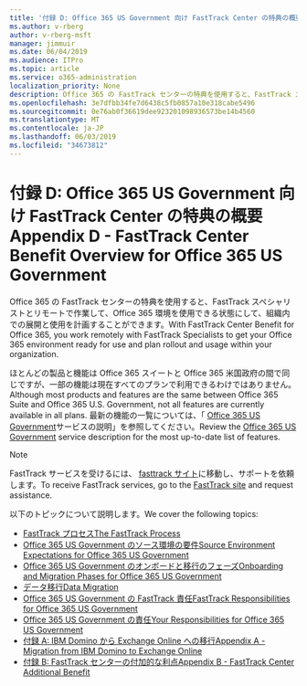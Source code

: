 ```yaml
---
title: '付録 D: Office 365 US Government 向け FastTrack Center の特典の概要'
ms.author: v-rberg
author: v-rberg-msft
manager: jimmuir
ms.date: 06/04/2019
ms.audience: ITPro
ms.topic: article
ms.service: o365-administration
localization_priority: None
description: Office 365 の FastTrack センターの特典を使用すると、FastTrack スペシャリストとリモートで作業して、Office 365 環境を使用できる状態にして、組織内での展開と使用を計画することができます。
ms.openlocfilehash: 3e7dfbb34fe7d6438c5fb0857a10e318cabe5496
ms.sourcegitcommit: 0e76ab0f36619dee923201098936573be14b4560
ms.translationtype: MT
ms.contentlocale: ja-JP
ms.lasthandoff: 06/03/2019
ms.locfileid: "34673812"
---
```

# <a name="appendix-d---fasttrack-center-benefit-overview-for-office-365-us-government"></a><span data-ttu-id="7701d-103">付録 D: Office 365 US Government 向け FastTrack Center の特典の概要</span><span class="sxs-lookup"><span data-stu-id="7701d-103">Appendix D - FastTrack Center Benefit Overview for Office 365 US Government</span></span>

<span data-ttu-id="7701d-104">Office 365 の FastTrack センターの特典を使用すると、FastTrack スペシャリストとリモートで作業して、Office 365 環境を使用できる状態にして、組織内での展開と使用を計画することができます。</span><span class="sxs-lookup"><span data-stu-id="7701d-104">With FastTrack Center Benefit for Office 365, you work remotely with FastTrack Specialists to get your Office 365 environment ready for use and plan rollout and usage within your organization.</span></span> 
  
<span data-ttu-id="7701d-105">ほとんどの製品と機能は Office 365 スイートと Office 365 米国政府の間で同じですが、一部の機能は現在すべてのプランで利用できるわけではありません。</span><span class="sxs-lookup"><span data-stu-id="7701d-105">Although most products and features are the same between Office 365 Suite and Office 365 U.S. Government, not all features are currently available in all plans.</span></span> <span data-ttu-id="7701d-106">最新の機能の一覧については、「 [Office 365 US Government](https://aka.ms/aboutgovcloud)サービスの説明」を参照してください。</span><span class="sxs-lookup"><span data-stu-id="7701d-106">Review the [Office 365 US Government](https://aka.ms/aboutgovcloud) service description for the most up-to-date list of features.</span></span>

> [!NOTE]
> <span data-ttu-id="7701d-107">FastTrack サービスを受けるには、 [fasttrack サイト](https://go.microsoft.com/fwlink/?linkid=780698)に移動し、サポートを依頼します。</span><span class="sxs-lookup"><span data-stu-id="7701d-107">To receive FastTrack services, go to the [FastTrack site](https://go.microsoft.com/fwlink/?linkid=780698) and request assistance.</span></span>  

<span data-ttu-id="7701d-108">以下のトピックについて説明します。</span><span class="sxs-lookup"><span data-stu-id="7701d-108">We cover the following topics:</span></span>
- [<span data-ttu-id="7701d-109">FastTrack プロセス</span><span class="sxs-lookup"><span data-stu-id="7701d-109">The FastTrack Process</span></span>](O365-fasttrack-process.md) 
- [<span data-ttu-id="7701d-110">Office 365 US Government のソース環境の要件</span><span class="sxs-lookup"><span data-stu-id="7701d-110">Source Environment Expectations for Office 365 US Government</span></span>](US-Gov-appendix-source-environment-expectations.md)   
- [<span data-ttu-id="7701d-111">Office 365 US Government のオンボードと移行のフェーズ</span><span class="sxs-lookup"><span data-stu-id="7701d-111">Onboarding and Migration Phases for Office 365 US Government</span></span>](US-Gov-appendix-onboarding-and-migration.md)
- [<span data-ttu-id="7701d-112">データ移行</span><span class="sxs-lookup"><span data-stu-id="7701d-112">Data Migration</span></span>](O365-data-migration.md)    
- [<span data-ttu-id="7701d-113">Office 365 US Government の FastTrack 責任</span><span class="sxs-lookup"><span data-stu-id="7701d-113">FastTrack Responsibilities for Office 365 US Government</span></span>](US-Gov-appendix-fasttrack-responsibilities.md)   
- [<span data-ttu-id="7701d-114">Office 365 US Government の責任</span><span class="sxs-lookup"><span data-stu-id="7701d-114">Your Responsibilities for Office 365 US Government</span></span>](US-Gov-appendix-your-responsibilities.md) 
- [<span data-ttu-id="7701d-115">付録 A: IBM Domino から Exchange Online への移行</span><span class="sxs-lookup"><span data-stu-id="7701d-115">Appendix A - Migration from IBM Domino to Exchange Online</span></span>](O365-from-ibm-domino-to-exchange-online.md)   
- [<span data-ttu-id="7701d-116">付録 B: FastTrack センターの付加的な利点</span><span class="sxs-lookup"><span data-stu-id="7701d-116">Appendix B - FastTrack Center Additional Benefit</span></span>](O365-fasttrack-additional-benefits.md)


